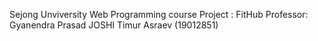 Sejong Unviversity
Web Programming course
Project : FitHub
Professor: Gyanendra Prasad JOSHI
Timur Asraev (19012851)

